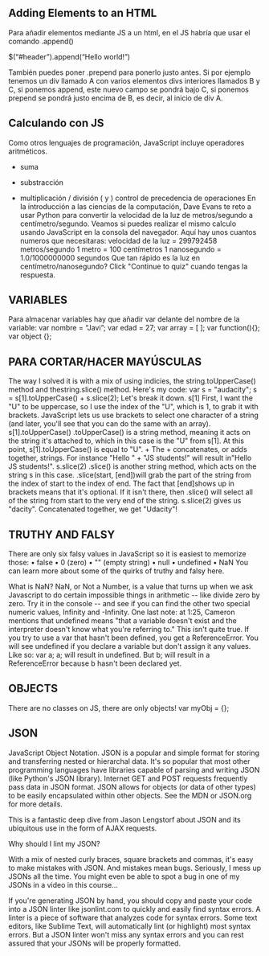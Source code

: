 ## Adding Elements to an HTML
Para añadir elementos mediante JS a un html, en el JS habría que usar el comando .append()

$(“#header”).append(“Hello world!”)

También puedes poner .prepend para ponerlo justo antes. Si por ejemplo tenemos un div llamado A con varios elementos divs interiores llamados B y C, si ponemos append, este nuevo campo se pondrá bajo C, si ponemos prepend se pondrá justo encima de B, es decir, al inicio de div A.


## Calculando con JS
Como otros lenguajes de programación, JavaScript incluye operadores aritméticos.
+ suma
- substracción
* multiplicación
/ división
( y ) control de precedencia de operaciones
En la introducción a las ciencias de la computación, Dave Evans te reto a usar Python para convertir la velocidad de la luz de metros/segundo a centímetro/segundo. Veamos si puedes realizar el mismo calculo usando JavaScript en la consola del navegador. Aquí hay unos cuantos numeros que necesitaras:
velocidad de la luz = 299792458 metros/segundo
1 metro = 100 centímetros
1 nanosegundo = 1.0/1000000000 segundos
Que tan rápido es la luz en centímetro/nanosegundo? Click "Continue to quiz" cuando tengas la respuesta.


## VARIABLES
Para almacenar variables hay que añadir var delante del nombre de la variable:
var nombre = “Javi”;
var edad = 27;
var array = [ ];
var function(){};
var object {};


## PARA CORTAR/HACER MAYÚSCULAS
The way I solved it is with a mix of using indicies, the string.toUpperCase() method and thestring.slice() method.
Here's my code:
var s = "audacity";
s = s[1].toUpperCase() + s.slice(2);
Let's break it down.
s[1]
First, I want the "U" to be uppercase, so I use the index of the "U", which is 1, to grab it with brackets. JavaScript lets us use brackets to select one character of a string (and later, you'll see that you can do the same with an array).
s[1].toUpperCase()
.toUpperCase() is a string method, meaning it acts on the string it's attached to, which in this case is the "U" from s[1].
At this point, s[1].toUpperCase() is equal to "U".
+
The + concatenates, or adds together, strings. For instance "Hello " + "JS students!" will result in"Hello JS students!".
s.slice(2)
.slice() is another string method, which acts on the string s in this case. .slice(start, [end])will grab the part of the string from the index of start to the index of end. The fact that [end]shows up in brackets means that it's optional. If it isn't there, then .slice() will select all of the string from start to the very end of the string. s.slice(2) gives us "dacity".
Concatenated together, we get "Udacity"!


## TRUTHY AND FALSY
There are only six falsy values in JavaScript so it is easiest to memorize those:
	•	false
	•	0 (zero)
	•	"" (empty string)
	•	null
	•	undefined
	•	NaN
You can learn more about some of the quirks of truthy and falsy here.

What is NaN? NaN, or Not a Number, is a value that turns up when we ask Javascript to do certain impossible things in arithmetic -- like divide zero by zero.
Try it in the console -- and see if you can find the other two special numeric values, Infinity and -Infinity.
One last note: at 1:25, Cameron mentions that undefined means "that a variable doesn't exist and the interpreter doesn't know what you're referring to." This isn't quite true. If you try to use a var that hasn't been defined, you get a ReferenceError. You will see undefined if you declare a variable but don't assign it any values. Like so:
var a;
a;
will result in undefined. But
b;
will result in a ReferenceError because b hasn't been declared yet.


## OBJECTS
There are no classes on JS, there are only objects!
var myObj = {};


## JSON
JavaScript Object Notation. JSON is a popular and simple format for storing and transferring nested or hierarchal data. It's so popular that most other programming languages have libraries capable of parsing and writing JSON (like Python's JSON library). Internet GET and POST requests frequently pass data in JSON format. JSON allows for objects (or data of other types) to be easily encapsulated within other objects. See the MDN or JSON.org for more details.

This is a fantastic deep dive from Jason Lengstorf about JSON and its ubiquitous use in the form of AJAX requests.

Why should I lint my JSON?

With a mix of nested curly braces, square brackets and commas, it's easy to make mistakes with JSON. And mistakes mean bugs. Seriously, I mess up JSONs all the time. You might even be able to spot a bug in one of my JSONs in a video in this course...

If you're generating JSON by hand, you should copy and paste your code into a JSON linter like jsonlint.com to quickly and easily find syntax errors. A linter is a piece of software that analyzes code for syntax errors. Some text editors, like Sublime Text, will automatically lint (or highlight) most syntax errors. But a JSON linter won't miss any syntax errors and you can rest assured that your JSONs will be properly formatted.